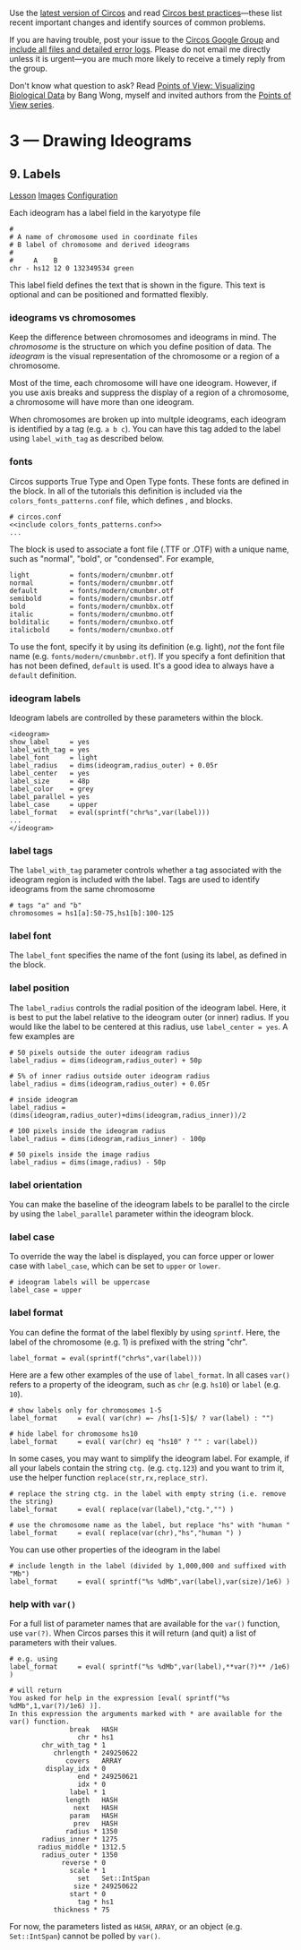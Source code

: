 Use the [latest version of Circos](/software/download/circos/) and read
[Circos best
practices](/documentation/tutorials/reference/best_practices/)—these list
recent important changes and identify sources of common problems.

If you are having trouble, post your issue to the [Circos Google
Group](https://groups.google.com/group/circos-data-visualization) and [include
all files and detailed error logs](/support/support/). Please do not email me
directly unless it is urgent—you are much more likely to receive a timely
reply from the group.

Don't know what question to ask? Read [Points of View: Visualizing Biological
Data](https://www.nature.com/nmeth/journal/v9/n12/full/nmeth.2258.html) by
Bang Wong, myself and invited authors from the [Points of View
series](https://mk.bcgsc.ca/pointsofview).

# 3 — Drawing Ideograms

## 9\. Labels

[Lesson](/documentation/tutorials/ideograms/labels/lesson)
[Images](/documentation/tutorials/ideograms/labels/images)
[Configuration](/documentation/tutorials/ideograms/labels/configuration)

Each ideogram has a label field in the karyotype file

    
    
    #
    # A name of chromosome used in coordinate files
    # B label of chromosome and derived ideograms
    #
    #     A    B
    chr - hs12 12 0 132349534 green
    

This label field defines the text that is shown in the figure. This text is
optional and can be positioned and formatted flexibly.

### ideograms vs chromosomes

Keep the difference between chromosomes and ideograms in mind. The
_chromosome_ is the structure on which you define position of data. The
_ideogram_ is the visual representation of the chromosome or a region of a
chromosome.

Most of the time, each chromosome will have one ideogram. However, if you use
axis breaks and suppress the display of a region of a chromosome, a chromosome
will have more than one ideogram.

When chromosomes are broken up into multple ideograms, each ideogram is
identified by a tag (e.g. `a b c`). You can have this tag added to the label
using `label_with_tag` as described below.

### fonts

Circos supports True Type and Open Type fonts. These fonts are defined in the
<font> block. In all of the tutorials this definition is included via the
`colors_fonts_patterns.conf` file, which defines <fonts>, <colors> and
<patterns> blocks.

    
    
    # circos.conf
    <<include colors_fonts_patterns.conf>>
    ...
    

The <font> block is used to associate a font file (.TTF or .OTF) with a unique
name, such as "normal", "bold", or "condensed". For example,

    
    
    light          = fonts/modern/cmunbmr.otf
    normal         = fonts/modern/cmunbmr.otf
    default        = fonts/modern/cmunbmr.otf
    semibold       = fonts/modern/cmunbsr.otf
    bold           = fonts/modern/cmunbbx.otf
    italic         = fonts/modern/cmunbmo.otf
    bolditalic     = fonts/modern/cmunbxo.otf
    italicbold     = fonts/modern/cmunbxo.otf
    

To use the font, specify it by using its definition (e.g. light), _not_ the
font file name (e.g. `fonts/modern/cmunbmbr.otf`). If you specify a font
definition that has not been defined, `default` is used. It's a good idea to
always have a `default` definition.

### ideogram labels

Ideogram labels are controlled by these parameters within the <ideogram>
block.

    
    
    <ideogram>
    show_label     = yes
    label_with_tag = yes
    label_font     = light
    label_radius   = dims(ideogram,radius_outer) + 0.05r
    label_center   = yes
    label_size     = 48p
    label_color    = grey
    label_parallel = yes
    label_case     = upper 
    label_format   = eval(sprintf("chr%s",var(label)))
    ...
    </ideogram>
    

### label tags

The `label_with_tag` parameter controls whether a tag associated with the
ideogram region is included with the label. Tags are used to identify
ideograms from the same chromosome

    
    
    # tags "a" and "b"
    chromosomes = hs1[a]:50-75,hs1[b]:100-125
    

### label font

The `label_font` specifies the name of the font (using its label, as defined
in the <fonts> block.

### label position

The `label_radius` controls the radial position of the ideogram label. Here,
it is best to put the label relative to the ideogram outer (or inner) radius.
If you would like the label to be centered at this radius, use `label_center =
yes`. A few examples are

    
    
    # 50 pixels outside the outer ideogram radius
    label_radius = dims(ideogram,radius_outer) + 50p
    
    # 5% of inner radius outside outer ideogram radius
    label_radius = dims(ideogram,radius_outer) + 0.05r
    
    # inside ideogram
    label_radius = (dims(ideogram,radius_outer)+dims(ideogram,radius_inner))/2
    
    # 100 pixels inside the ideogram radius
    label_radius = dims(ideogram,radius_inner) - 100p
    
    # 50 pixels inside the image radius
    label_radius = dims(image,radius) - 50p
    

### label orientation

You can make the baseline of the ideogram labels to be parallel to the circle
by using the `label_parallel` parameter within the ideogram block.

### label case

To override the way the label is displayed, you can force upper or lower case
with `label_case`, which can be set to `upper` or `lower`.

    
    
    # ideogram labels will be uppercase
    label_case = upper
    

### label format

You can define the format of the label flexibly by using `sprintf`. Here, the
label of the chromosome (e.g. 1) is prefixed with the string "chr".

    
    
    label_format = eval(sprintf("chr%s",var(label)))
    

Here are a few other examples of the use of `label_format`. In all cases
`var()` refers to a property of the ideogram, such as `chr` (e.g. `hs10`) or
`label` (e.g. `10`).

    
    
    # show labels only for chromosomes 1-5
    label_format     = eval( var(chr) =~ /hs[1-5]$/ ? var(label) : "")
    
    # hide label for chromosome hs10
    label_format     = eval( var(chr) eq "hs10" ? "" : var(label))
    

In some cases, you may want to simplify the ideogram label. For example, if
all your labels contain the string `ctg.` (e.g. `ctg.123`) and you want to
trim it, use the helper function `replace(str,rx,replace_str)`.

    
    
    # replace the string ctg. in the label with empty string (i.e. remove the string)
    label_format     = eval( replace(var(label),"ctg.","") )
    
    # use the chromosome name as the label, but replace "hs" with "human "
    label_format     = eval( replace(var(chr),"hs","human ") )
    

You can use other properties of the ideogram in the label

    
    
    # include length in the label (divided by 1,000,000 and suffixed with "Mb")
    label_format     = eval( sprintf("%s %dMb",var(label),var(size)/1e6) )
    

### help with `var()`

For a full list of parameter names that are available for the `var()`
function, use `var(?)`. When Circos parses this it will return (and quit) a
list of parameters with their values.

    
    
    # e.g. using
    label_format     = eval( sprintf("%s %dMb",var(label),**var(?)** /1e6) )
    
    # will return
    You asked for help in the expression [eval( sprintf("%s %dMb",1,var(?)/1e6) )].
    In this expression the arguments marked with * are available for the var() function.
                   break   HASH
                     chr * hs1
            chr_with_tag * 1
               chrlength * 249250622
                  covers   ARRAY
             display_idx * 0
                     end * 249250621
                     idx * 0
                   label * 1
                  length   HASH
                    next   HASH
                   param   HASH
                    prev   HASH
                  radius * 1350
            radius_inner * 1275
           radius_middle * 1312.5
            radius_outer * 1350
                 reverse * 0
                   scale * 1
                     set   Set::IntSpan
                    size * 249250622
                   start * 0
                     tag * hs1
               thickness * 75
    

For now, the parameters listed as `HASH`, `ARRAY`, or an object (e.g.
`Set::IntSpan`) cannot be polled by `var()`.

